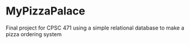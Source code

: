 # MyPizzaPalace
Final project for CPSC 471 using a simple relational database to make a pizza ordering system
